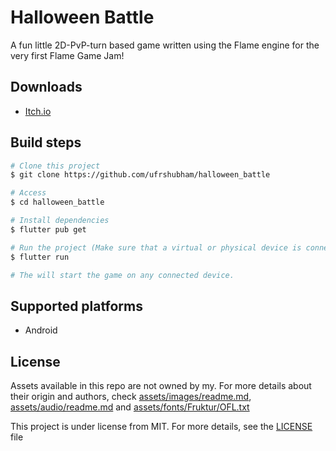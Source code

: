 # Halloween Battle

A fun little 2D-PvP-turn based game written using the Flame engine for the very first Flame Game Jam!

## Downloads

- [Itch.io](https://ufrshubham.itch.io/halloween-battle)

## Build steps

```bash
# Clone this project
$ git clone https://github.com/ufrshubham/halloween_battle

# Access
$ cd halloween_battle

# Install dependencies
$ flutter pub get

# Run the project (Make sure that a virtual or physical device is connected first)
$ flutter run

# The will start the game on any connected device.
```

## Supported platforms

- Android

## License

Assets available in this repo are not owned by my. For more details about their origin and authors, check [assets/images/readme.md](assets/images/readme.md), [assets/audio/readme.md](assets/audio/readme.md) and [assets/fonts/Fruktur/OFL.txt](assets/fonts/Fruktur/OFL.txt)

This project is under license from MIT. For more details, see the [LICENSE](LICENSE) file
